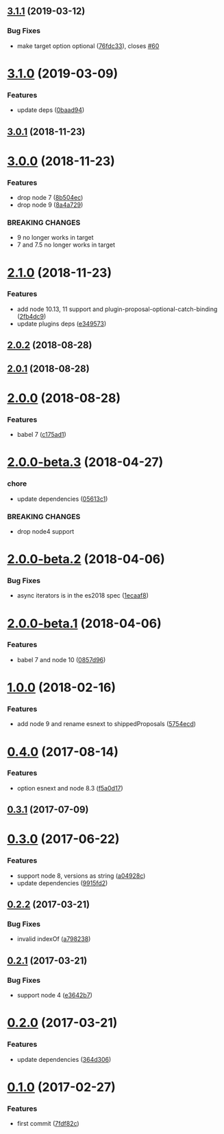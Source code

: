 ## [3.1.1](https://github.com/christophehurpeau/babel-preset-latest-node/compare/v3.1.0...v3.1.1) (2019-03-12)


### Bug Fixes

* make target option optional ([76fdc33](https://github.com/christophehurpeau/babel-preset-latest-node/commit/76fdc33)), closes [#60](https://github.com/christophehurpeau/babel-preset-latest-node/issues/60)



# [3.1.0](https://github.com/christophehurpeau/babel-preset-latest-node/compare/v3.0.1...v3.1.0) (2019-03-09)


### Features

* update deps ([0baad94](https://github.com/christophehurpeau/babel-preset-latest-node/commit/0baad94))



## [3.0.1](https://github.com/christophehurpeau/babel-preset-latest-node/compare/v3.0.0...v3.0.1) (2018-11-23)



# [3.0.0](https://github.com/christophehurpeau/babel-preset-latest-node/compare/v2.1.0...v3.0.0) (2018-11-23)


### Features

* drop node 7 ([8b504ec](https://github.com/christophehurpeau/babel-preset-latest-node/commit/8b504ec))
* drop node 9 ([8a4a729](https://github.com/christophehurpeau/babel-preset-latest-node/commit/8a4a729))


### BREAKING CHANGES

* 9 no longer works in target
* 7 and 7.5 no longer works in target



# [2.1.0](https://github.com/christophehurpeau/babel-preset-latest-node/compare/v2.0.2...v2.1.0) (2018-11-23)


### Features

* add node 10.13, 11 support and plugin-proposal-optional-catch-binding ([2fb4dc9](https://github.com/christophehurpeau/babel-preset-latest-node/commit/2fb4dc9))
* update plugins deps ([e349573](https://github.com/christophehurpeau/babel-preset-latest-node/commit/e349573))



## [2.0.2](https://github.com/christophehurpeau/babel-preset-latest-node/compare/v2.0.1...v2.0.2) (2018-08-28)



## [2.0.1](https://github.com/christophehurpeau/babel-preset-latest-node/compare/v2.0.0...v2.0.1) (2018-08-28)



# [2.0.0](https://github.com/christophehurpeau/babel-preset-latest-node/compare/v2.0.0-beta.3...v2.0.0) (2018-08-28)


### Features

* babel 7 ([c175ad1](https://github.com/christophehurpeau/babel-preset-latest-node/commit/c175ad1))



# [2.0.0-beta.3](https://github.com/christophehurpeau/babel-preset-latest-node/compare/v2.0.0-beta.2...v2.0.0-beta.3) (2018-04-27)


### chore

* update dependencies ([05613c1](https://github.com/christophehurpeau/babel-preset-latest-node/commit/05613c1))


### BREAKING CHANGES

* drop node4 support



# [2.0.0-beta.2](https://github.com/christophehurpeau/babel-preset-latest-node/compare/v2.0.0-beta.1...v2.0.0-beta.2) (2018-04-06)


### Bug Fixes

* async iterators is in the es2018 spec ([1ecaaf8](https://github.com/christophehurpeau/babel-preset-latest-node/commit/1ecaaf8))



# [2.0.0-beta.1](https://github.com/christophehurpeau/babel-preset-latest-node/compare/v1.0.0...v2.0.0-beta.1) (2018-04-06)


### Features

* babel 7 and node 10 ([0857d96](https://github.com/christophehurpeau/babel-preset-latest-node/commit/0857d96))



# [1.0.0](https://github.com/christophehurpeau/babel-preset-latest-node/compare/v0.4.0...v1.0.0) (2018-02-16)


### Features

* add node 9 and rename esnext to shippedProposals ([5754ecd](https://github.com/christophehurpeau/babel-preset-latest-node/commit/5754ecd))



# [0.4.0](https://github.com/christophehurpeau/babel-preset-latest-node/compare/v0.3.1...v0.4.0) (2017-08-14)


### Features

* option esnext and node 8.3 ([f5a0d17](https://github.com/christophehurpeau/babel-preset-latest-node/commit/f5a0d17))



## [0.3.1](https://github.com/christophehurpeau/babel-preset-latest-node/compare/v0.3.0...v0.3.1) (2017-07-09)



# [0.3.0](https://github.com/christophehurpeau/babel-preset-latest-node/compare/v0.2.2...v0.3.0) (2017-06-22)


### Features

* support node 8, versions as string ([a04928c](https://github.com/christophehurpeau/babel-preset-latest-node/commit/a04928c))
* update dependencies ([9915fd2](https://github.com/christophehurpeau/babel-preset-latest-node/commit/9915fd2))



## [0.2.2](https://github.com/christophehurpeau/babel-preset-latest-node/compare/v0.2.1...v0.2.2) (2017-03-21)


### Bug Fixes

* invalid indexOf ([a798238](https://github.com/christophehurpeau/babel-preset-latest-node/commit/a798238))



## [0.2.1](https://github.com/christophehurpeau/babel-preset-latest-node/compare/v0.2.0...v0.2.1) (2017-03-21)


### Bug Fixes

* support node 4 ([e3642b7](https://github.com/christophehurpeau/babel-preset-latest-node/commit/e3642b7))



# [0.2.0](https://github.com/christophehurpeau/babel-preset-latest-node/compare/v0.1.0...v0.2.0) (2017-03-21)


### Features

* update dependencies ([364d306](https://github.com/christophehurpeau/babel-preset-latest-node/commit/364d306))



# [0.1.0](https://github.com/christophehurpeau/babel-preset-latest-node/compare/7fdf82c...v0.1.0) (2017-02-27)


### Features

* first commit ([7fdf82c](https://github.com/christophehurpeau/babel-preset-latest-node/commit/7fdf82c))



